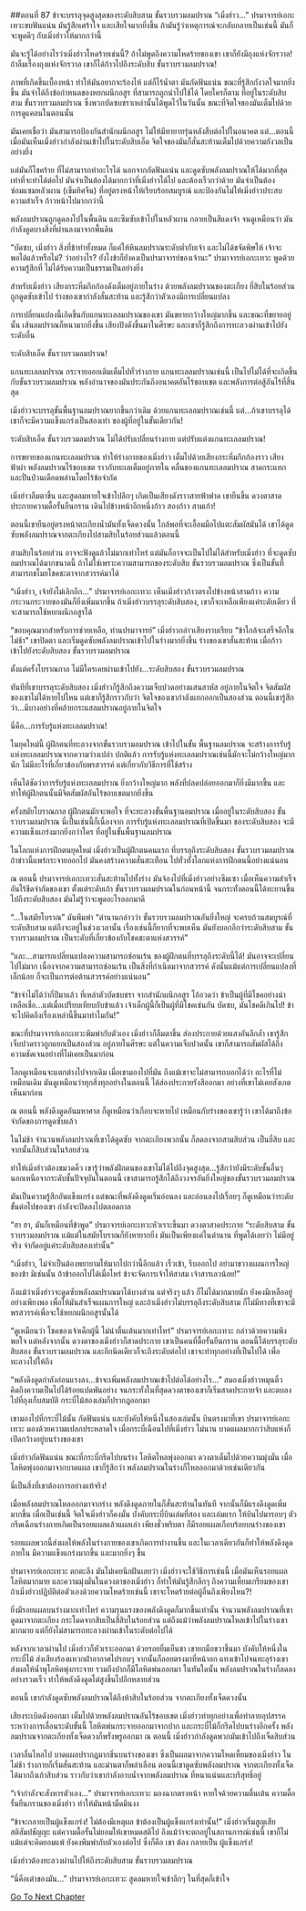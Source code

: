 ##ตอนที่ 87 ข้าจะบรรลุจุดสูงสุดของระดับสิบสาม ขั้นรวบรวมลมปราณ
“เมิ่งฮ่าว…” ปรมาจารย์เอกะเทวะขบฟันแน่น มันรู้สึกเศร้าใจ และเสียใจมากยิ่งขึ้น ถ้ามันรู้ว่าเหตุการณ์จะกลับกลายเป็นเช่นนี้ มันก็จะพูดดีๆ กับเมิ่งฮ่าวให้มากกว่านี้

มันจะรู้ได้อย่างไรว่าเมิ่งฮ่าวโหดร้ายเช่นนี้? ถ้าไม่พูดถึงความโหดร้ายของเขา เขาก็ยังมีถุงแห่งจักรวาล! ถ้าลืมเรื่องถุงแห่งจักรวาล เขาก็ได้ก้าวไปถึงระดับสิบ ขั้นรวบรวมลมปราณ!

ภาพที่เกิดขึ้นเบื้องหน้า ทำให้มันอยากจะร้องไห้ แต่ก็ไร้น้ำตา มันกัดฟันแน่น ขณะที่รู้สึกกังวลใจมากยิ่งขึ้น มันจำได้ถึงข้อกำหนดของหยกผนึกอสูร ที่สามารถถูกนำไปใช้ได้ โดยใครก็ตาม ที่อยู่ในระดับสิบสาม ขั้นรวบรวมลมปราณ ซึ่งพวกบัดซบชราเหล่านั้นได้พูดไว้ในวันนั้น ขณะที่จิตใจของมันเต็มไปด้วยการดูแคลนในตอนนั้น

มันเคยเชื่อว่า มันสามารถป้องกันสำนักผนึกอสูร ไม่ให้มีทายาทรุ่นหลังสืบต่อไปในอนาคต แต่…ตอนนี้ เมื่อมันเห็นเมิ่งฮ่าวกำลังผ่านเข้าไปในระดับสิบเอ็ด จิตใจของมันก็สั่นสะท้านเต็มไปด้วยความกังวลเป็นอย่างยิ่ง

แต่มันก็โชคร้าย ที่ไม่สามารถทำอะไรได้ นอกจากกัดฟันแน่น และดูดซับพลังลมปราณให้ได้มากที่สุด เท่าที่จะทำได้ต่อไป มันจำเป็นต้องได้มากกว่าที่เมิ่งฮ่าวได้ไป และต้องเร็วกว่าด้วย มันจำเป็นต้องซ่อมแซมหลัวผาน (เข็มทิศจีน) ที่อยู่ตรงหน้าให้เรียบร้อยสมบูรณ์ และป้องกันไม่ให้เมิ่งฮ่าวประสบความสำเร็จ ก้าวหน้าไปมากกว่านี้

พลังลมปราณถูกดูดลงไปในพื้นดิน และซึมซับเข้าไปในหลัวผาน กลายเป็นสีแดงจ้า จนดูเหมือนว่า มันกำลังดูดบางสิ่งที่ผ่านลงมาจากพื้นดิน

“บัดซบ, เมิ่งฮ่าว สิ่งที่ข้าทำทั้งหมด ก็แค่ให้หินลมปราณระดับต่ำกับเจ้า และไม่ได้ขจัดพิษให้ เจ้าจะพอได้แล้วหรือไม่? ว่าอย่างไร? ยังไงข้าก็ยังคงเป็นปรมาจารย์ของเจ้านะ” ปรมาจารย์เอกะเทวะ พูดด้วยความรู้สึกที่ ไม่ได้รับความเป็นธรรมเป็นอย่างยิ่ง

สำหรับเมิ่งฮ่าว เสียงกระหึ่มกึกก้องดังเต็มอยู่ภายในร่าง ด้วยพลังลมปราณของตะเกียง ยี่สิบในร้อยส่วน ถูกดูดซับเข้าไป ร่างของเขากำลังสั่นสะท้าน และรู้สึกว่าตัวเองมีการเปลี่ยนแปลง 

การเปลี่ยนแปลงนี้เกิดขึ้นกับแกนทะเลลมปราณของเขา มันขยายกว้างใหญ่มากขึ้น และขณะที่ขยายอยู่นั้น เส้นลมปราณก็หนามากยิ่งขึ้น เสียงปังดังขึ้นมาในศีรษะ และเขาก็รู้สึกถึงการทะลวงผ่านเข้าไปยังระดับอื่น

ระดับสิบเอ็ด ขั้นรวบรวมลมปราณ!

แกนทะเลลมปราณ กระจายออกเติมเต็มไปทั่วร่างกาย แกนทะเลลมปราณเช่นนี้ เป็นไปไม่ได้ที่จะเกิดขึ้นกับขั้นรวบรวมลมปราณ พลังอำนาจของมันประกันถึงอนาคตอันไร้ขอบเขต และพลังการต่อสู้อันไร้ที่สิ้นสุด

เมิ่งฮ่าวจะบรรลุขั้นพื้นฐานลมปราณยากขึ้นกว่าเดิม ด้วยแกนทะเลลมปราณเช่นนี้ แต่…ถ้าเขาบรรลุได้ เขาก็จะมีความแข็งแกร่งเป็นสองเท่า ของผู้ที่อยู่ในขั้นเดียวกัน!

ระดับสิบเอ็ด ขั้นรวบรวมลมปราณ ไม่ได้ปรับเปลี่ยนร่างกาย แต่ปรับแต่งแกนทะเลลมปราณ!

การขยายของแกนทะเลลมปราณ ทำให้ร่างกายของเมิ่งฮ่าว เต็มไปด้วยเสียงกระหึ่มกึกก้องราว เสียงฟ้าผ่า พลังลมปราณไร้ขอบเขต ราวกับทะเลเต็มอยู่ภายใน คลื่นของแกนทะเลลมปราณ สาดกระแทก และปั่นป่วนเดือดพล่านโดยไร้ข้อจำกัด

เมิ่งฮ่าวลืมตาขึ้น และสูดลมหายใจเข้าไปลึกๆ เกิดเป็นเสียงดังราวสายฟ้าฟาด เขายืนขึ้น ดวงตาสาดประกายความดื้อรั้นยืนกราน เดินไปข้างหน้าอีกหนึ่งก้าว สองก้าว สามเก้า!

ตอนนี้เขายืนอยู่ตรงหน้าตะเกียงน้ำมันทั้งเจ็ดดวงนั้น ใกล้พอที่จะเอื้อมมือไปแตะสัมผัสมันได้ เขาได้ดูดซับพลังลมปราณจากตะเกียงไปสามสิบในร้อยส่วนแล้วตอนนี้

สามสิบในร้อยส่วน อาจจะฟังดูแล้วไม่มากเท่าไหร่ แต่มันก็อาจจะเป็นไปไม่ได้สำหรับเมิ่งฮ่าว ที่จะดูดซับลมปราณได้มากขนาดนี้ ถ้าไม่ใช่เพราะความสามารถของระดับสิบ ขั้นรวบรวมลมปราณ ซึ่งเป็นขั้นที่สามารถขโมยโชคชะตาจากสวรรค์มาได้

“เมิ่งฮ่าว, เจ้ายังไม่เลิกอีก…” ปรมาจารย์เอกะเทวะ เห็นเมิ่งฮ่าวก้าวตรงไปข้างหน้าสามก้าว ความกระวนกระวายของมันก็ยิ่งเพิ่มมากขึ้น ถ้าเมิ่งฮ่าวบรรลุระดับสิบสอง, เขาก็จะเหลือเพียงแค่ระดับเดียว ที่จะสามารถใช้หยกผนึกอสูรได้

“ขอบคุณมากสำหรับการช่วยเหลือ, ท่านปรมาจารย์” เมิ่งฮ่าวกล่าวเสียงราบเรียบ “ข้าใกล้จะเสร็จอีกในไม่ช้า” เขาปิดตา และเริ่มดูดซับพลังลมปราณเข้าไปในร่างมากยิ่งขึ้น ร่างของเขาสั่นสะท้าน เมื่อก้าวเข้าไปยังระดับสิบสอง ขั้นรวบรวมลมปราณ

ตั้งแต่ครั้งโบราณกาล ไม่มีใครเคยผ่านเข้าไปยัง…ระดับสิบสอง ขั้นรวบรวมลมปราณ

ทันทีที่เขาบรรลุระดับสิบสอง เมิ่งฮ่าวก็รู้สึกถึงความเจ็บปวดอย่างแสนสาหัส อยู่ภายในจิตใจ จิตสัมผัสของเขาไม่ได้หายไปไหน แต่เขาก็รู้สึกราวกับว่า จิตใจของเขากำลังแยกออกเป็นสองส่วน ตอนนี้เขารู้สึกว่า…มีบางอย่างที่คล้ายกระแสลมปราณอยู่ภายในจิตใจ

นี่คือ…การรับรู้แห่งทะเลลมปราณ! 

ในยุคใหม่นี้ ผู้ฝึกตนที่ทะลวงจากขั้นรวบรวมลมปราณ เข้าไปในขั้น พื้นฐานลมปราณ จะสร้างการรับรู้แห่งทะเลลมปราณจากความว่างเปล่า ปกติแล้ว การรับรู้แห่งทะเลลมปราณเช่นนี้มักจะไม่กว้างใหญ่มากนัก ไม่มีอะไรที่เกี่ยวข้องกับพรสวรรค์ แต่เกี่ยวกับวิธีการที่ใช้สร้าง

เห็นได้ชัดว่าการรับรู้แห่งทะเลลมปราณ ยิ่งกว้างใหญ่มาก พลังที่ปลดปล่อยออกมาก็ยิ่งมีมากขึ้น และทำให้ผู้ฝึกตนนั้นมีจิตสัมผัสอันไร้ขอบเขตมากยิ่งขึ้น

ครั้งสมัยโบราณกาล ผู้ฝึกตนมักจะพอใจ ที่จะทะลวงขั้นพื้นฐานลมปราณ เมื่ออยู่ในระดับสิบสอง ขั้นรวบรวมลมปราณ นี่เป็นเช่นนี้ก็เนื่องจาก การรับรู้แห่งทะเลลมปราณที่เปิดขึ้นมา ของระดับสิบสอง จะมีความแข็งแกร่งมากยิ่งกว่าใคร ที่อยู่ในขั้นพื้นฐานลมปราณ

ในโลกแห่งการฝึกตนยุคใหม่ เมิ่งฮ่าวเป็นผู้ฝึกตนคนแรก ที่บรรลุถึงระดับสิบสอง ขั้นรวบรวมลมปราณ ถ้าข่าวนี้แพร่กระจายออกไป มันคงสร้างความสั่นสะเทือน ไปทั่วทั้งโลกแห่งการฝึกตนนี้อย่างแน่นอน

ณ ตอนนี้ ปรมาจารย์เอกะเทวะสั่นสะท้านไปทั้งร่าง มันจ้องไปที่เมิ่งฮ่าวอย่างซึมเซา เมื่อเห็นความสำเร็จอันไร้ขีดจำกัดของเขา ตั้งแต่ระดับเก้า ขั้นรวบรวมลมปราณในก่อนหน้านี้ จนกระทั่งตอนนี้ได้ทะยานขึ้นไปถึงระดับสิบสอง มันไม่รู้ว่าจะพูดอะไรออกมาดี

“…ในสมัยโบราณ” มันพึมพำ “ตำนานกล่าวว่า ขั้นรวบรวมลมปราณอันยิ่งใหญ่ จะครบถ้วนสมบูรณ์ที่ระดับสิบสาม แต่ถึงจะอยู่ในช่วงเวลานั้น เรื่องเช่นนี้ก็ยากที่จะพบเห็น มันยังบอกอีกว่าระดับสิบสาม ขั้นรวบรวมลมปราณ เป็นระดับที่เกี่ยวข้องกับโชคชะตาแห่งสวรรค์”

“และ…สามารถเปลี่ยนแปลงความสามารถซ่อนเร้น ของผู้ฝึกตนที่บรรลุถึงระดับนี้ได้! มันอาจจะเปลี่ยนไปไม่มาก เนื่องจากความสามารถซ่อนเร้น เป็นสิ่งที่กำเนิดมาจากสวรรค์ ดังนั้นแม้แต่การเปลี่ยนแปลงที่เล็กน้อย ก็จะเป็นการต่อต้านสวรรค์อย่างแน่นอน”

“ข้าจำไม่ได้ว่ากี่ปีมาแล้ว ที่เหล่าตัวบัดซบชรา จากสำนักผนึกอสูร โอ้อวดว่า ข้าเป็นผู้ที่มีโชคอย่างน่าเหลือเชื่อ…แต่เมื่อเปรียบเทียบกับข้าแล้ว เจ้าเด็กผู้นี้ก็เป็นผู้ที่มีโชคเช่นกัน บัดซบ, มันโชคดีเกินไป! ข้าจะไปคิดถึงเรื่องเหล่านี้ขึ้นมาทำไมกัน!”

ขณะที่ปรมาจารย์เอกะเทวะพึมพำกับตัวเอง เมิ่งฮ่าวก็ลืมตาขึ้น ส่องประกายด้วยแสงอันลึกล้ำ เขารู้สึกเจ็บปวดราวถูกแยกเป็นสองส่วน อยู่ภายในศีรษะ แต่ในความเจ็บปวดนั้น เขาก็สามารถสัมผัสได้ถึงความชัดเจนอย่างที่ไม่เคยเป็นมาก่อน

โลกดูเหมือนจะแตกต่างไปจากเดิม เมื่อเขามองไปที่มัน ถึงแม้เขาจะไม่สามารถบอกได้ว่า อะไรที่ไม่เหมือนเดิม มันดูเหมือนว่าทุกสิ่งทุกอย่างในตอนนี้ ได้ส่องประกายรังสีออกมา อย่างที่เขาไม่เคยสังเกตเห็นมาก่อน

ณ ตอนนี้ พลังดึงดูดอันมหาศาล ก็ดูเหมือนว่าเกือบจะหายไป เหมือนกับร่างของเขารู้ว่า เขาได้มาถึงข้อจำกัดของการดูดซับแล้ว

ในไม่ช้า จำนวนพลังลมปราณที่เขาได้ดูดซับ จากตะเกียงพวกนั้น ก็ลดลงจากสามสิบส่วน เป็นยี่สิบ และจากนั้นก็สิบส่วนในร้อยส่วน

ทำให้เมิ่งฮ่าวต้องขมวดคิ้ว เขารู้ว่าพลังฝึกตนของเขาไม่ได้ไปถึงจุดสูงสุด…รู้สึกว่ายังมีระดับชั้นอื่นๆ นอกเหนือจากระดับชั้นปัจจุบันในตอนนี้ เขาสามารถรู้สึกได้ถึงวงจรอันยิ่งใหญ่ของขั้นรวบรวมลมปราณ

มันเป็นความรู้สึกอันแข็งแกร่ง แต่ขณะที่พลังดึงดูดเริ่มอ่อนลง และอ่อนลงไปเรื่อยๆ ก็ดูเหมือนว่าระดับขั้นต่อไปของเขา กำลังจะปิดลงไปตลอดกาล

“ฮา ฮา, มันก็เหมือนที่ข้าพูด” ปรมาจารย์เอกะเทวะหัวเราะขึ้นมา ดวงตาสาดประกาย “ระดับสิบสาม ขั้นรวบรวมลมปราณ แม้แต่ในสมัยโบราณก็ยังหายากยิ่ง มันเป็นเพียงแค่ในตำนาน ที่พูดได้เลยว่า ไม่มีอยู่จริง จำกัดอยู่แค่ระดับสิบสองเท่านั้น” 

“เมิ่งฮ่าว, ไม่จำเป็นต้องพยายามให้มากไปกว่านี้อีกแล้ว เร็วเข้า, รีบออกไป อย่ามาขวางแผนการใหญ่ของข้า มิเช่นนั้น ถ้าข้าออกไปได้เมื่อไหร่ ข้าจะจัดการเจ้าให้สาสม เจ้าสารเลวน้อย!”

ถึงแม้ว่าเมิ่งฮ่าวจะดูดซับพลังลมปราณมาได้บางส่วน แต่จริงๆ แล้ว ก็ไม่ได้มากมายนัก ยังคงมีเหลืออยู่อย่างเพียงพอ เพื่อให้มันสำเร็จแผนการใหญ่ และถ้าเมิ่งฮ่าวไม่บรรลุถึงระดับสิบสาม ก็ไม่มีทางที่เขาจะมีพรสวรรค์เพื่อจะใช้หยกผนึกอสูรนั้นได้

“ดูเหมือนว่า โชคของเจ้าเด็กผู้นี้ ไม่น่าตื่นเต้นมากเท่าไหร่” ปรมาจารย์เอกะเทวะ กล่าวด้วยความพึงพอใจ แต่หลังจากนั้น ดวงตาของเมิ่งฮ่าวก็สาดประกาย เขาเป็นคนที่ดื้อรั้นยืนกราน ตอนนี้ได้บรรลุระดับสิบสอง ขั้นรวบรวมลมปราณ และอีกนิดเดียวก็จะถึงระดับต่อไป เขาจะทำทุกอย่างที่เป็นไปได้ เพื่อทะลวงไปให้ถึง

“พลังดึงดูดกำลังอ่อนแรงลง…ข้าจะเพิ่มพลังลมปราณเข้าไปต่อได้อย่างไร…” สมองเมิ่งฮ่าวหมุนติ้วคิดถึงความเป็นไปได้ร้อยแปดพันอย่าง จนกระทั่งในที่สุดดวงตาของเขาก็เริ่มสาดประกายจ้า และตบลงไปที่ถุงเก็บสมบัติ กระบี่ไม้สองเล่มก็ปรากฎออกมา

เขามองไปที่กระบี่ไม้นั้น กัดฟันแน่น และบังคับให้หนึ่งในสองเล่มนั้น บินตรงมาที่เขา ปรมาจารย์เอกะเทวะ มองด้วยความแปลกประหลาดใจ เมื่อกระบี่เฉือนไปที่เมิ่งฮ่าว ไม่นาน บาดแผลมากกว่าสิบแห่งก็เปิดกว้างอยู่บนร่างของเขา

เมิ่งฮ่าวกัดฟันแน่น ขณะที่กระบี่กรีดไปบนร่าง โลหิตไหลพุ่งออกมา ดวงตาเต็มไปด้วยความมุ่งมั่น เมื่อโลหิตพุ่งออกมาจากบาดแผล เขาก็รู้สึกว่า พลังลมปราณในร่างก็ไหลออกมาด้วยเช่นเดียวกัน

นี่เป็นสิ่งที่เขาต้องการอย่างแท้จริง!

เมื่อพลังลมปราณไหลออกมาจากร่าง พลังดึงดูดภายในก็สั่นสะท้านในทันที จากนั้นก็มีแรงดึงดูดเพิ่มมากขึ้น เมื่อเป็นเช่นนี้ จิตใจเมิ่งฮ่าวก็คงมั่น บังคับกระบี่บินเล่มที่สอง และเล่มแรก ให้บินไปมารอบๆ ตัว กรีดเฉือนร่างกายเกิดเป็นรอยแผลแล้วแผลเล่า เพียงชั่วพริบตา ก็มีรอยแผลเกือบร้อยบนร่างของเขา

รอยแผลพวกนี้ส่งผลให้พลังในร่างกายของเขาเกิดการทำงานขึ้น และในเวลาเดียวกันก็ทำให้พลังดึงดูดภายใน มีความแข็งแกร่งมากขึ้น และมากยิ่งๆ ขึ้น

ปรมาจารย์เอกะเทวะ ตกตะลึง มันไม่เคยนึกฝันเลยว่า เมิ่งฮ่าวจะใช้วิธีการเช่นนี้ เมื่อมันเห็นรอยแผลโลหิตมากมาย และความมุ่งมั่นในดวงตาของเมิ่งฮ่าว ก็ทำให้มันรู้สึกลึกๆ ถึงความเหี้ยมเกรียมของเขา ถ้าเมิ่งฮ่าวปฏิบัติต่อตัวเองด้วยความโหดร้ายเช่นนี้ เขาจะโหดร้ายต่อผู้อื่นถึงเพียงไหน?!

ยิ่งมีรอยแผลบนร่างมากเท่าไหร่ ความรุนแรงของพลังดึงดูดก็มากขึ้นเท่านั้น จำนวนพลังลมปราณที่เขาดูดมาจากตะเกียง กระโดดจากสิบเป็นสี่สิบในร้อยส่วน แต่ถึงแม้ว่าพลังลมปราณไหลเข้าไปในร่างเขามากมาย แต่ก็ยังไม่สามารถทะลวงผ่านเข้าในระดับต่อไปได้

หลังจากเวลาผ่านไป เมิ่งฮ่าวก็หัวเราะออกมา ด้วยรอยยิ้มเย็นชา เขายกมือขวาขึ้นมา บังคับให้หนึ่งในกระบี่ไม้ ส่งเสียงร้องแหวกฝ่าอากาศไปรอบๆ จากนั้นก็ลอยตรงมาที่หน้าอก แทงเข้าไปจนทะลุร่างเขา ส่งผลให้น้ำพุโลหิตพุ่งกระจาย รวมถึงปากก็มีโลหิตพ่นออกมา ในทันใดนั้น พลังลมปราณในร่างก็ลดลงอย่างรวดเร็ว ทำให้พลังดึงดูดไต่สูงขึ้นไปอีกหลายส่วน

ตอนนี้ เขากำลังดูดซับพลังลมปราณได้ถึงห้าสิบในร้อยส่วน จากตะเกียงทั้งเจ็ดดวงนั้น

เสียงระเบิดดังออกมา เต็มไปด้วยพลังลมปราณอันไร้ขอบเขต เมิ่งฮ่าวทำทุกอย่างเพื่อทำลายอุปสรรคระหว่างการเลื่อนระดับขั้นนี้ โลหิตพ่นกระจายออกมาจากปาก และกระบี่ไม้ก็กรีดไปบนร่างอีกครั้ง พลังลมปราณจากตะเกียงทั้งเจ็ดดวงก็พรั่งพรูออกมา ณ ตอนนี้ เมิ่งฮ่าวกำลังดูดพวกมันเข้าไปถึงเจ็ดสิบส่วน

เวลาลื่นไหลไป บาดแผลปรากฎมากขึ่นบนร่างของเขา ซึ่งเป็นผลมาจากความโหดเหี้ยมของเมิ่งฮ่าว ในไม่ช้า ร่างกายก็เริ่มสั่นสะท้าน และม่านตาก็พล่าเลือน ตอนนี้เขาดูดซับพลังลมปราณ จากตะเกียงทั้งเจ็ด ได้มากถึงเก้าสิบส่วน ราวกับว่าเขากำลังอาบน้ำจากพลังลมปราณ ที่หนาแน่นและบริสุทธิ์อยู่

“เจ้ากำลังจะสังหารตัวเอง…” ปรมาจารย์เอกะเทวะ มองฉากตรงหน้า หายใจด้วยความตื่นเต้น ความดื้อรั้นยืนกรานของเมิ่งฮ่าว ทำให้มันหน้ามืดมึนงง

“ข้าจะกลายเป็นผู้แข็งแกร่ง! ไม่ต้องมีเหตุผล ข้าต้องเป็นผู้แข็งแกร่งเท่านั้น!” เมิ่งฮ่าวเริ่มสูญเสียสติสัมปชัญญะ แต่ความดื้อรั้นไม่ยอมให้เขาหมดสติไป ถึงแม้ว่าจะตกอยู่ในสถานการณ์เช่นนี้ เขาก็ไม่แม้แต่จะคิดยอมแพ้ ยังคงพึมพำกับตัวเองต่อไป ซึ่งก็คือ เขา ต้อง กลายเป็น ผู้แข็งแกร่ง!

เมิ่งฮ่าวต้องทะลวงผ่านไปให้ถึงระดับสิบสาม ขั้นรวบรวมลมปราณ

“นี่คือเต๋าของมัน…” ปรมาจารย์เอกะเทวะ สูดลมหายใจเข้าลึกๆ ในที่สุดก็เข้าใจ


[Go To Next Chapter]( ./88.md)